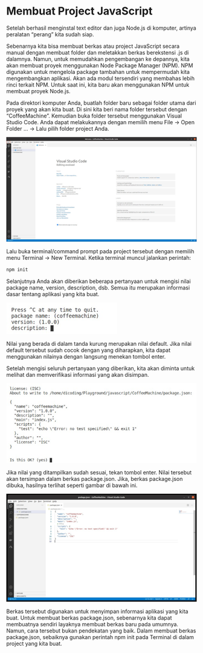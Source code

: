 # Membuat Project JavaScript

Setelah berhasil menginstal text editor dan juga Node.js di komputer, artinya peralatan “perang”
kita sudah siap.

Sebenarnya kita bisa membuat berkas atau project JavaScript secara manual dengan membuat folder dan
meletakkan berkas berekstensi .js di dalamnya. Namun, untuk memudahkan pengembangan ke depannya,
kita akan membuat proyek menggunakan Node Package Manager (NPM). NPM digunakan untuk mengelola
package tambahan untuk mempermudah kita mengembangkan aplikasi. Akan ada modul tersendiri yang
membahas lebih rinci terkait NPM. Untuk saat ini, kita baru akan menggunakan NPM untuk membuat
proyek Node.js.

Pada direktori komputer Anda, buatlah folder baru sebagai folder utama dari proyek yang akan kita
buat. Di sini kita beri nama folder tersebut dengan “CoffeeMachine”. Kemudian buka folder tersebut
menggunakan Visual Studio Code. Anda dapat melakukannya dengan memilih menu File → Open Folder … →
Lalu pilih folder project Anda.

![nameImg](img/1-mpjs.jpeg)


Lalu buka terminal/command prompt pada project tersebut dengan memilih menu Terminal → New
Terminal. Ketika terminal muncul jalankan perintah:

```bash
npm init
```
Selanjutnya Anda akan diberikan beberapa pertanyaan untuk mengisi nilai package name, version,
description, dsb. Semua itu merupakan informasi dasar tentang aplikasi yang kita buat.

![nameImg](img/2-mpjs.jpeg)

Nilai yang berada di dalam tanda kurung merupakan nilai default. Jika nilai default tersebut sudah
cocok dengan yang diharapkan, kita dapat menggunakan nilainya dengan langsung menekan tombol enter.

Setelah mengisi seluruh pertanyaan yang diberikan, kita akan diminta untuk melihat dan
memverifikasi informasi yang akan disimpan.

![nameImg](img/3-mpjs.jpeg)

Jika nilai yang ditampilkan sudah sesuai, tekan tombol enter. Nilai tersebut akan tersimpan dalam
berkas package.json. Jika, berkas package.json dibuka, hasilnya terlihat seperti gambar di bawah
ini.

![nameImg](img/4-mpjs.jpeg)

Berkas tersebut digunakan untuk menyimpan informasi aplikasi yang kita buat. Untuk membuat berkas
package.json, sebenarnya kita dapat membuatnya sendiri layaknya membuat berkas baru pada umumnya.
Namun, cara tersebut bukan pendekatan yang baik. Dalam membuat berkas package.json, sebaiknya
gunakan perintah npm init pada Terminal di dalam project yang kita buat.





